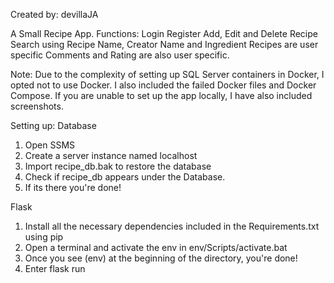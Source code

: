 Created by: devillaJA

A Small Recipe App.
Functions:
Login
Register
Add, Edit and Delete Recipe
Search using Recipe Name, Creator Name and Ingredient
Recipes are user specific
Comments and Rating are also user specific.


Note: Due to the complexity of setting up SQL Server containers in Docker, I opted not to use Docker. I also included the failed Docker files and Docker Compose. If you are unable to set up the app locally, I have also included screenshots.

Setting up:
Database
1. Open SSMS
2. Create a server instance named localhost
3. Import recipe_db.bak to restore the database
4. Check if recipe_db appears under the Database.
5. If its there you're done!

Flask
1. Install all the necessary dependencies included in the Requirements.txt using pip
2. Open a terminal and activate the env in env/Scripts/activate.bat
3. Once you see (env) at the beginning of the directory, you're done!
4. Enter flask run
